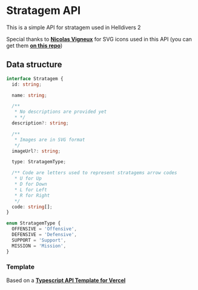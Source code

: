 # Stratagem API

This is a simple API for stratagem used in Helldivers 2

Special thanks to [**Nicolas Vigneux**](https://github.com/nvigneux) for SVG icons used in this API (you can get them [**on this repo**](https://github.com/nvigneux/Helldivers-2-Stratagems-icons-svg))

## Data structure

```ts
interface Stratagem {
  id: string;

  name: string;

  /**
   * No descriptions are provided yet
   * */
  description?: string;

  /**
   * Images are in SVG format
   */
  imageUrl?: string;

  type: StratagemType;

  /** Code are letters used to represent stratagems arrow codes
   * U for Up
   * D for Down
   * L for Left
   * R for Right
   */
  code: string[];
}

enum StratagemType {
  OFFENSIVE = 'Offensive',
  DEFENSIVE = 'Defensive',
  SUPPORT = 'Support',
  MISSION = 'Mission',
}
```

### Template

Based on a [**Typescript API Template for Vercel**](https://github.com/7imio/typescript-api-vercel)

